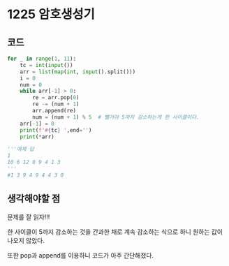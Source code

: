 # 1225 암호생성기



## 코드

```python
for _ in range(1, 11):
    tc = int(input())
    arr = list(map(int, input().split()))
    i = 0
    num = 0   
    while arr[-1] > 0:
        re = arr.pop(0)
        re -= (num + 1)
        arr.append(re)
        num = (num + 1) % 5  # 뺄거야 5까지 감소하는게 한 사이클이다.
    arr[-1] = 0
    print(f'#{tc} ',end='')
    print(*arr)
```

```python
'''에제 답
1
10 6 12 8 9 4 1 3
'''
#1 3 9 4 9 4 4 3 0
```



## 생각해야할 점

문제를 잘 읽자!!!

한 사이클이 5까지 감소하는 것을 간과한 채로 계속 감소하는 식으로 하니 원하는 값이 나오지 않았다.

또한 pop과 append를 이용하니 코드가 아주 간단해졌다.